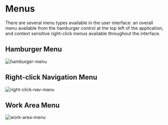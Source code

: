 # Menus

There are several menu types available in the user interface: an overall menu available from the hamburger control at the top left of the application, and context sensitive right-click menus available throughout the interface.  

## Hamburger Menu

![hamburger-menu](\images\hamburger-menu.png)

## Right-click Navigation Menu

![right-click-nav-manu](\images\right-click-nav-manu.png)

## Work Area Menu

![work-area-menu](\images\work-area-menu.png)